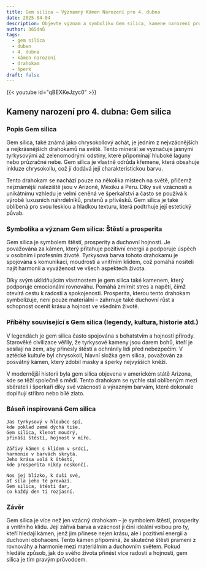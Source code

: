 ```yaml
---
title: Gem silica – Významný Kámen Narození pro 4. dubna
date: 2025-04-04
description: Objevte význam a symboliku Gem silica, kamene narození pro 4. dubna, který symbolizuje Štěstí a prosperita. Přečtěte si legendy a inspirující příběhy.
author: 365dnů
tags:
  - gem silica
  - duben
  - 4. dubna
  - kámen narození
  - drahokam
  - šperk
draft: false
---
```


{{< youtube id="qBEXKeJzyc0" >}}

## Kameny narození pro 4. dubna: Gem silica

### Popis Gem silica

Gem silica, také známá jako chrysokollový achát, je jedním z nejvzácnějších a nejkrásnějších drahokamů na světě. Tento minerál se vyznačuje jasnými tyrkysovými až zelenomodrými odstíny, které připomínají hluboké laguny nebo průzračné nebe. Gem silica je vlastně odrůda křemene, která obsahuje inkluze chrysokollu, což jí dodává její charakteristickou barvu.

Tento drahokam se nachází pouze na několika místech na světě, přičemž nejznámější naleziště jsou v Arizoně, Mexiku a Peru. Díky své vzácnosti a unikátnímu vzhledu je velmi ceněná ve šperkařství a často se používá k výrobě luxusních náhrdelníků, prstenů a přívěsků. Gem silica je také oblíbená pro svou lesklou a hladkou texturu, která podtrhuje její estetický půvab.

### Symbolika a význam Gem silica: Štěstí a prosperita

Gem silica je symbolem štěstí, prosperity a duchovní hojnosti. Je považována za kámen, který přitahuje pozitivní energii a podporuje úspěch v osobním i profesním životě. Tyrkysová barva tohoto drahokamu je spojována s komunikací, moudrostí a vnitřním klidem, což pomáhá nositeli najít harmonii a vyváženost ve všech aspektech života.

Díky svým uklidňujícím vlastnostem je gem silica také kamenem, který podporuje emocionální rovnováhu. Pomáhá zmírnit stres a napětí, čímž otevírá cestu k radosti a spokojenosti. Prosperita, kterou tento drahokam symbolizuje, není pouze materiální – zahrnuje také duchovní růst a schopnost ocenit krásu a hojnost ve všedním životě.

### Příběhy související s Gem silica (legendy, kultura, historie atd.)

V legendách je gem silica často spojována s bohatstvím a hojností přírody. Starověké civilizace věřily, že tyrkysové kameny jsou darem bohů, kteří je sesílají na zem, aby přinesly štěstí a ochránily lidi před nebezpečím. V aztécké kultuře byl chrysokoll, hlavní složka gem silica, považován za posvátný kámen, který zdobil masky a šperky nejvyšších kněží.

V modernější historii byla gem silica objevena v americkém státě Arizona, kde se těží společně s mědí. Tento drahokam se rychle stal oblíbeným mezi sběrateli i šperkaři díky své vzácnosti a výrazným barvám, které dokonale doplňují stříbro nebo bílé zlato.

### Báseň inspirovaná Gem silica

```
Jas tyrkysový v hloubce spí,  
kde poklad země dýchá tiše.  
Gem silica, klenot moudrý,  
přináší štěstí, hojnost v míře.

Zářivý kámen s klidem v srdci,  
harmonie v barvách skrytá.  
Jeho krása volá k štěstí,  
kde prosperita nikdy neskončí.

Nos jej blízko, k duši své,  
ať síla jeho tě provází.  
Gem silica, štěstí dar,  
co každý den ti rozjasní.
```

### Závěr

Gem silica je více než jen vzácný drahokam – je symbolem štěstí, prosperity a vnitřního klidu. Její zářivá barva a vzácnost ji činí ideální volbou pro ty, kteří hledají kámen, jenž jim přinese nejen krásu, ale i pozitivní energii a duchovní obohacení. Tento kámen připomíná, že skutečné štěstí pramení z rovnováhy a harmonie mezi materiálním a duchovním světem. Pokud hledáte způsob, jak do svého života přinést více radosti a hojnosti, gem silica je tím pravým průvodcem.
